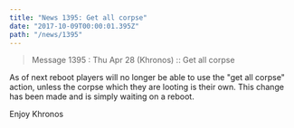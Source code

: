 ```yaml
---
title: "News 1395: Get all corpse"
date: "2017-10-09T00:00:01.395Z"
path: "/news/1395"
---
```


> Message 1395 : Thu Apr 28 (Khronos)    :: Get all corpse

As of next reboot players will no longer be able to use the "get all
corpse" action, unless the corpse which they are looting is their own.  This
change has been made and is simply waiting on a reboot.

Enjoy
Khronos